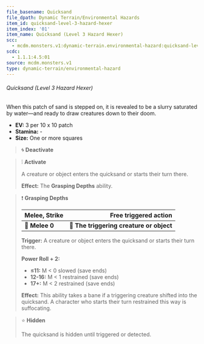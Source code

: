 ```yaml
---
file_basename: Quicksand
file_dpath: Dynamic Terrain/Environmental Hazards
item_id: quicksand-level-3-hazard-hexer
item_index: '01'
item_name: Quicksand (Level 3 Hazard Hexer)
scc:
  - mcdm.monsters.v1:dynamic-terrain.environmental-hazard:quicksand-level-3-hazard-hexer
scdc:
  - 1.1.1:4.5:01
source: mcdm.monsters.v1
type: dynamic-terrain/environmental-hazard
---
```


###### Quicksand (Level 3 Hazard Hexer)

When this patch of sand is stepped on, it is revealed to be a slurry saturated by water—and ready to draw creatures down to their doom.

- **EV:** 3 per 10 x 10 patch
- **Stamina:** -
- **Size:** One or more squares

<!-- -->
> 🌀 **Deactivate**

<!-- -->
> ❕ **Activate**
>
> A creature or object enters the quicksand or starts their turn there.
>
> **Effect:** The **Grasping Depths** ability.

<!-- -->
> ❗️ **Grasping Depths**
>
> | **Melee, Strike** |                **Free triggered action** |
> | ----------------- | ---------------------------------------: |
> | **📏 Melee 0**    | **🎯 The triggering creature or object** |
>
> **Trigger:** A creature or object enters the quicksand or starts their turn there.
>
> **Power Roll + 2:**
>
> - **≤11:** M < 0 slowed (save ends)
> - **12-16:** M < 1 restrained (save ends)
> - **17+:** M < 2 restrained (save ends)
>
> **Effect:** This ability takes a bane if a triggering creature shifted into the quicksand. A character who starts their turn restrained this way is suffocating.

<!-- -->
> ⭐️ **Hidden**
>
> The quicksand is hidden until triggered or detected.
